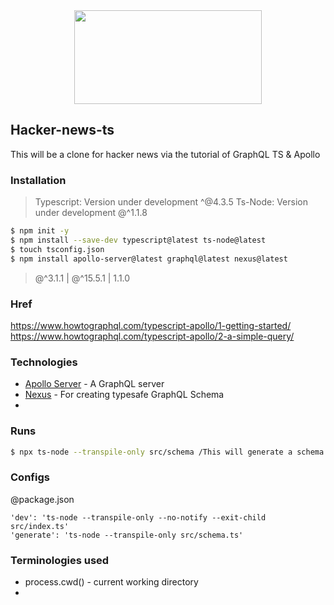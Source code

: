 <div align="center" display="flex">

<img src="https://phasrmedia.com/wp-content/uploads/2021/01/Funniest-Michael-Scott-Quotes-1-1.png" width="300" height="150"/>
</div>

## Hacker-news-ts

This will be a clone for hacker news via the tutorial of GraphQL TS &amp; Apollo

### Installation

> Typescript: Version under development ^@4.3.5
> Ts-Node: Version under development @^1.1.8

```bash
$ npm init -y
$ npm install --save-dev typescript@latest ts-node@latest
$ touch tsconfig.json
$ npm install apollo-server@latest graphql@latest nexus@latest
```

> @^3.1.1 | @^15.5.1 | 1.1.0

### Href

https://www.howtographql.com/typescript-apollo/1-getting-started/
https://www.howtographql.com/typescript-apollo/2-a-simple-query/

### Technologies

- [Apollo Server](https://github.com/apollographql/apollo-server/tree/main/packages/apollo-server) - A GraphQL server
- [Nexus](https://github.com/graphql-nexus/nexus) - For creating typesafe GraphQL Schema
-

### Runs

```bash
$ npx ts-node --transpile-only src/schema /This will generate a schema and typegen
```

### Configs

@package.json

```
'dev': 'ts-node --transpile-only --no-notify --exit-child src/index.ts'
'generate': 'ts-node --transpile-only src/schema.ts'
```

### Terminologies used

- process.cwd() - current working directory
-
